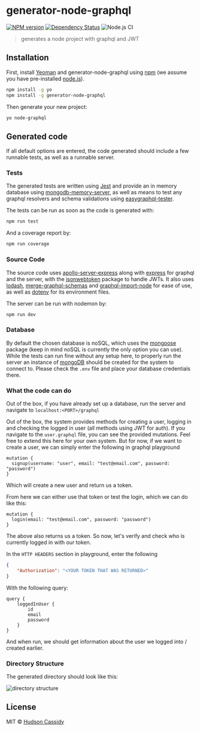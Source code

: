 # generator-node-graphql

[![NPM version][npm-image]][npm-url]
[![Dependency Status][daviddm-image]][daviddm-url]
![Node.js CI](https://github.com/CrimsonNynja/generator-node-graphql/workflows/Node.js%20CI/badge.svg)

> generates a node project with graphql and JWT

## Installation

First, install [Yeoman](http://yeoman.io) and generator-node-graphql using [npm](https://www.npmjs.com/) (we assume you have pre-installed [node.js](https://nodejs.org/)).

```bash
npm install -g yo
npm install -g generator-node-graphql
```

Then generate your new project:

```bash
yo node-graphql
```

## Generated code

If all default options are entered, the code generated should include a few runnable tests, as well as a runnable server.

### Tests

The generated tests are written using [Jest](https://jestjs.io/) and provide an in memory database using [mongodb-memory-server](https://github.com/nodkz/mongodb-memory-server), as well as means to test any graphql resolvers and schema validations using [easygraphql-tester](https://github.com/EasyGraphQL/easygraphql-tester).

The tests can be run as soon as the code is generated with:

```bash
npm run test
```

And a coverage report by:

```bash
npm run coverage
```

### Source Code

The source code uses [apollo-server-express](https://github.com/apollographql/apollo-server) along with [express](https://expressjs.com/) for graphql and the server, with the [jsonwebtoken](https://github.com/auth0/node-jsonwebtoken) package to handle JWTs. It also uses [lodash](https://lodash.com/), [merge-graphql-schemas](https://github.com/Urigo/merge-graphql-schemas) and [graphql-import-node](https://github.com/ardatan/graphql-import-node) for ease of use, as well as [dotenv](https://github.com/motdotla/dotenv) for its environment files.

The server can be run with nodemon by:

```bash
npm run dev
```

### Database

By default the chosen database is noSQL, which uses the [mongoose](https://mongoosejs.com/) package (keep in mind noSQL is currently the only option you can use). While the tests can run fine without any setup here, to properly run the server an instance of [mongoDB](https://www.mongodb.com/) should be created for the system to connect to. Please check the `.env` file and place your database credentials there.

### What the code can do

Out of the box, if you have already set up a database, run the server and navigate to `localhost:<PORT>/graphql`

Out of the box, the system provides methods for creating a user, logging in and checking the logged in user (all methods using JWT for auth). If you navigate to the `user.graphql` file, you can see the provided mutations. Feel free to extend this here for your own system. But for now, if we want to create a user, we can simply enter the following in graphql playground

```gql
mutation {
  signup(username: "user", email: "test@email.com", password: "password")
}
```

Which will create a new user and return us a token.

From here we can either use that token or test the login, which we can do like this:

```gql
mutation {
  login(email: "test@email.com", password: "password")
}
```

The above also returns us a token. So now, let's verify and check who is currently logged in with our token.

In the `HTTP HEADERS` section in playground, enter the following

```JSON
{
    "Authorization": "<YOUR TOKEN THAT WAS RETURNED>"
}
```

With the following query:

```gql
query {
    loggedInUser {
        id
        email
        password
    }
}
```

And when run, we should get information about the user we logged into / created earlier.

### Directory Structure

The generated directory should look like this:

![directory structure](https://user-images.githubusercontent.com/7157784/83977198-011f8500-a942-11ea-9cf7-81de61aa74ab.png)

## License

MIT © [Hudson Cassidy]()

[npm-image]: https://badge.fury.io/js/generator-node-graphql.svg
[npm-url]: https://npmjs.org/package/generator-node-graphql
[daviddm-image]: https://david-dm.org/CrimsonNynja/generator-node-graphql.svg?theme=shields.io
[daviddm-url]: https://david-dm.org/CrimsonNynja/generator-node-graphql
